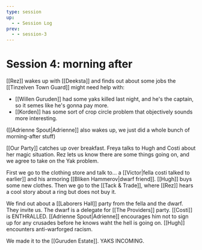```yaml
---
type: session
up:
  - - Session Log
prev:
  - - session-3
---
```


# Session 4: morning after

[[Rez]] wakes up with [[Deeksta]] and finds out about some jobs the [[Tinzelven Town Guard]] might need help with:
- [[Willen Guruden]] had some yaks killed last night, and he's the captain, so it semes like he's gonna pay more.
- [[Korden]] has some sort of crop circle problem that objectively sounds more interesting.

([[Adrienne Spout|Adrienne]] also wakes up, we just did a whole bunch of morning-after stuff)

[[Our Party]] catches up over breakfast. Freya talks to Hugh and Costi about her magic situation. Rez lets us know there are some things going on, and we agree to take on the Yak problem. 

First we go to the clothing store and talk to... a [[Victor|fella costi talked to earlier]] and his armoring [[Bliken Hammerov|dwarf friend]]. [[Hugh]] buys some new clothes. Then we go to the [[Tack & Trade]], where [[Rez]] hears a cool story about a ring but does not buy it. 

We find out about a [[Laborers Hall]] party from the fella and the dwarf. They invite us. The dwarf is a delegate for [[The Providers]] party. [[Costi]] is ENTHRALLED. [[Adrienne Spout|Adrienne]] encourages him not to sign up for any crusades before he knows waht the hell is going on. [[Hugh]] encounters anti-warforged racism.

We made it to the [[Guruden Estate]]. YAKS INCOMING.
